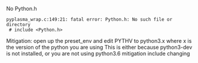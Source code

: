 No Python.h

	pyplasma_wrap.c:149:21: fatal error: Python.h: No such file or directory
	 # include <Python.h>

Mitigation: open up the preset_env and edit PYTHV to python3.x where x is the version of the python you are using
This is either because python3-dev is not installed, or you are not using python3.6
mitigation include changing 
